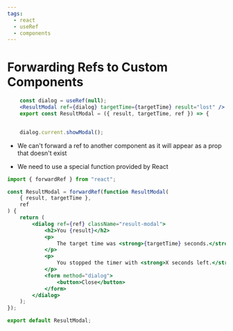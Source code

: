 ```yaml
---
tags:
  - react
  - useRef
  - components
---
```

# Forwarding Refs to Custom Components
```jsx
	const dialog = useRef(null);
	<ResultModal ref={dialog} targetTime={targetTime} result="lost" />
	export const ResultModal = ({ result, targetTime, ref }) => {


	dialog.current.showModal();
```

* We can't forward a ref to another component as it will appear as a prop that doesn't exist

* We need to use a special function provided by React
```jsx
import { forwardRef } from "react";

const ResultModal = forwardRef(function ResultModal(
	{ result, targetTime },
	ref
) {
	return (
		<dialog ref={ref} className="result-modal">
			<h2>You {result}</h2>
			<p>
				The target time was <strong>{targetTime} seconds.</strong>
			</p>
			<p>
				You stopped the timer with <strong>X seconds left.</strong>
			</p>
			<form method="dialog">
				<button>Close</button>
			</form>
		</dialog>
	);
});

export default ResultModal;
```




